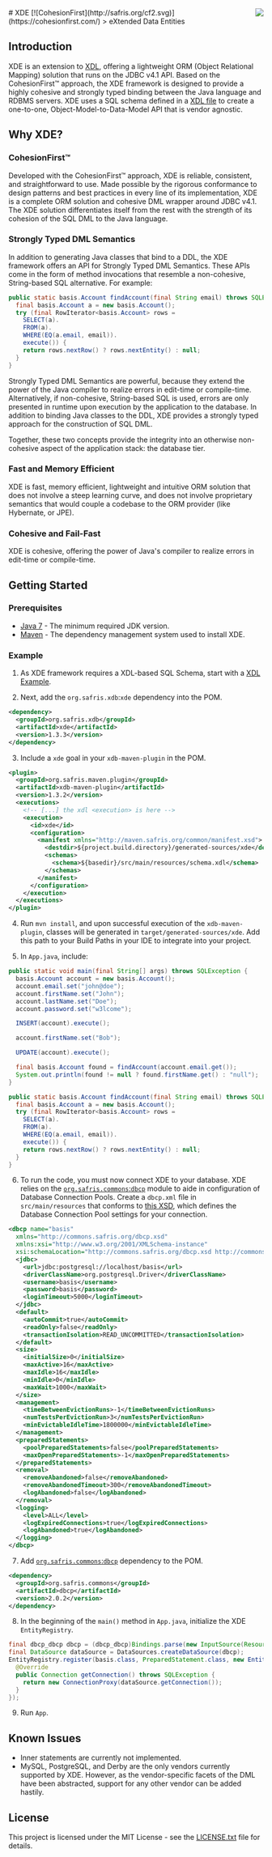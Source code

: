 <img src="http://safris.org/logo.png" align="right" />
# XDE [![CohesionFirst](http://safris.org/cf2.svg)](https://cohesionfirst.com/)
> eXtended Data Entities

## Introduction

XDE is an extension to [XDL](https://github.com/SevaSafris/xdl/), offering a lightweight ORM (Object Relational Mapping) solution that runs on the JDBC v4.1 API. Based on the CohesionFirst™ approach, the XDE framework is designed to provide a highly cohesive and strongly typed binding between the Java language and RDBMS servers. XDE uses a SQL schema defined in a [XDL file](https://github.com/SevaSafris/xdb-maven-plugin/blob/master/src/test/resources/hospital.xdl) to create a one-to-one, Object-Model-to-Data-Model API that is vendor agnostic.

## Why XDE?

### CohesionFirst™

Developed with the CohesionFirst™ approach, XDE is reliable, consistent, and straightforward to use. Made possible by the rigorous conformance to design patterns and best practices in every line of its implementation, XDE is a complete ORM solution and cohesive DML wrapper around JDBC v4.1. The XDE solution differentiates itself from the rest with the strength of its cohesion of the SQL DML to the Java language.

### Strongly Typed DML Semantics

In addition to generating Java classes that bind to a DDL, the XDE framework offers an API for Strongly Typed DML Semantics. These APIs come in the form of method invocations that resemble a non-cohesive, String-based SQL alternative. For example:

```java
public static basis.Account findAccount(final String email) throws SQLException {
  final basis.Account a = new basis.Account();
  try (final RowIterator<basis.Account> rows =
    SELECT(a).
    FROM(a).
    WHERE(EQ(a.email, email)).
    execute()) {
    return rows.nextRow() ? rows.nextEntity() : null;
  }
}
```

Strongly Typed DML Semantics are powerful, because they extend the power of the Java compiler to realize errors in edit-time or compile-time. Alternatively, if non-cohesive, String-based SQL is used, errors are only presented in runtime upon execution by the application to the database. In addition to binding Java classes to the DDL, XDE provides a strongly typed approach for the construction of SQL DML.

Together, these two concepts provide the integrity into an otherwise non-cohesive aspect of the application stack: the database tier.

### Fast and Memory Efficient

XDE is fast, memory efficient, lightweight and intuitive ORM solution that does not involve a steep learning curve, and does not involve proprietary semantics that would couple a codebase to the ORM provider (like Hybernate, or JPE).

### Cohesive and Fail-Fast

XDE is cohesive, offering the power of Java's compiler to realize errors in edit-time or compile-time.

## Getting Started

### Prerequisites

* [Java 7](http://www.oracle.com/technetwork/java/javase/downloads/jdk7-downloads-1880260.html) - The minimum required JDK version.
* [Maven](https://maven.apache.org/) - The dependency management system used to install XDE.

### Example

1. As XDE framework requires a XDL-based SQL Schema, start with a [XDL Example](https://github.com/SevaSafris/xdl#example).

2. Next, add the `org.safris.xdb`:`xde` dependency into the POM.

  ```xml
  <dependency>
    <groupId>org.safris.xdb</groupId>
    <artifactId>xde</artifactId>
    <version>1.3.3</version>
  </dependency>
  ```

3. Include a `xde` goal in your `xdb-maven-plugin` in the POM.

  ```xml
  <plugin>
    <groupId>org.safris.maven.plugin</groupId>
    <artifactId>xdb-maven-plugin</artifactId>
    <version>1.3.2</version>
    <executions>
      <!-- [...] the xdl <execution> is here -->
      <execution>
        <id>xde</id>
        <configuration>
          <manifest xmlns="http://maven.safris.org/common/manifest.xsd">
            <destdir>${project.build.directory}/generated-sources/xde</destdir>
            <schemas>
              <schema>${basedir}/src/main/resources/schema.xdl</schema>
            </schemas>
          </manifest>
        </configuration>
      </execution>
    </executions>
  </plugin>
  ```

4. Run `mvn install`, and upon successful execution of the `xdb-maven-plugin`, classes will be generated in `target/generated-sources/xde`. Add this path to your Build Paths in your IDE to integrate into your project.

5. In `App.java`, include:

  ```java
  public static void main(final String[] args) throws SQLException {
    basis.Account account = new basis.Account();
    account.email.set("john@doe");
    account.firstName.set("John");
    account.lastName.set("Doe");
    account.password.set("w3lcome");

    INSERT(account).execute();

    account.firstName.set("Bob");

    UPDATE(account).execute();

    final basis.Account found = findAccount(account.email.get());
    System.out.println(found != null ? found.firstName.get() : "null");
  }
  
  public static basis.Account findAccount(final String email) throws SQLException {
    final basis.Account a = new basis.Account();
    try (final RowIterator<basis.Account> rows =
      SELECT(a).
      FROM(a).
      WHERE(EQ(a.email, email)).
      execute()) {
      return rows.nextRow() ? rows.nextEntity() : null;
    }
  }
  ```

6. To run the code, you must now connect XDE to your database. XDE relies on the [`org.safris.commons`:`dbcp`](https://github.com/SevaSafris/dbcp/) module to aide in configuration of Database Connection Pools. Create a `dbcp.xml` file in `src/main/resources` that conforms to [this XSD](http://commons.safris.org/dbcp.xsd), which defines the Database Connection Pool settings for your connection.

  ```xml
  <dbcp name="basis"
    xmlns="http://commons.safris.org/dbcp.xsd"
    xmlns:xsi="http://www.w3.org/2001/XMLSchema-instance"
    xsi:schemaLocation="http://commons.safris.org/dbcp.xsd http://commons.safris.org/dbcp.xsd">
    <jdbc>
      <url>jdbc:postgresql://localhost/basis</url>
      <driverClassName>org.postgresql.Driver</driverClassName>
      <username>basis</username>
      <password>basis</password>
      <loginTimeout>5000</loginTimeout>
    </jdbc>
    <default>
      <autoCommit>true</autoCommit>
      <readOnly>false</readOnly>
      <transactionIsolation>READ_UNCOMMITTED</transactionIsolation>
    </default>
    <size>
      <initialSize>0</initialSize>
      <maxActive>16</maxActive>
      <maxIdle>16</maxIdle>
      <minIdle>0</minIdle>
      <maxWait>1000</maxWait>
    </size>
    <management>
      <timeBetweenEvictionRuns>-1</timeBetweenEvictionRuns>
      <numTestsPerEvictionRun>3</numTestsPerEvictionRun>
      <minEvictableIdleTime>1800000</minEvictableIdleTime>
    </management>
    <preparedStatements>
      <poolPreparedStatements>false</poolPreparedStatements>
      <maxOpenPreparedStatements>-1</maxOpenPreparedStatements>
    </preparedStatements>
    <removal>
      <removeAbandoned>false</removeAbandoned>
      <removeAbandonedTimeout>300</removeAbandonedTimeout>
      <logAbandoned>false</logAbandoned>
    </removal>
    <logging>
      <level>ALL</level>
      <logExpiredConnections>true</logExpiredConnections>
      <logAbandoned>true</logAbandoned>
    </logging>
  </dbcp>
  ```

7. Add [`org.safris.commons`:`dbcp`](https://github.com/SevaSafris/dbcp/) dependency to the POM.

  ```xml
  <dependency>
    <groupId>org.safris.commons</groupId>
    <artifactId>dbcp</artifactId>
    <version>2.0.2</version>
  </dependency>
  ```
  
8. In the beginning of the `main()` method in `App.java`, initialize the XDE `EntityRegistry`.

  ```java
  final dbcp_dbcp dbcp = (dbcp_dbcp)Bindings.parse(new InputSource(Resources.getResourceOrFile("dbcp.xml").getURL().openStream()));
  final DataSource dataSource = DataSources.createDataSource(dbcp);
  EntityRegistry.register(basis.class, PreparedStatement.class, new EntityDataSource() {
    @Override
    public Connection getConnection() throws SQLException {
      return new ConnectionProxy(dataSource.getConnection());
    }
  });
  ```

9. Run `App`.

## Known Issues

* Inner statements are currently not implemented.
* MySQL, PostgreSQL, and Derby are the only vendors currently supported by XDE. However, as the vendor-specific facets of the DML have been abstracted, support for any other vendor can be added hastily.

## License

This project is licensed under the MIT License - see the [LICENSE.txt](LICENSE.txt) file for details.
